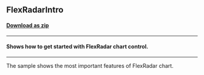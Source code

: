 ## FlexRadarIntro
#### [Download as zip](https://downgit.github.io/#/home?url=https://github.com/GrapeCity/ComponentOne-UWP-Samples/tree/master/\C1.UWP.FlexChart\VB\FlexRadarIntro)
____
#### Shows how to get started with FlexRadar chart control.
____
The sample shows the most important features of FlexRadar chart.
